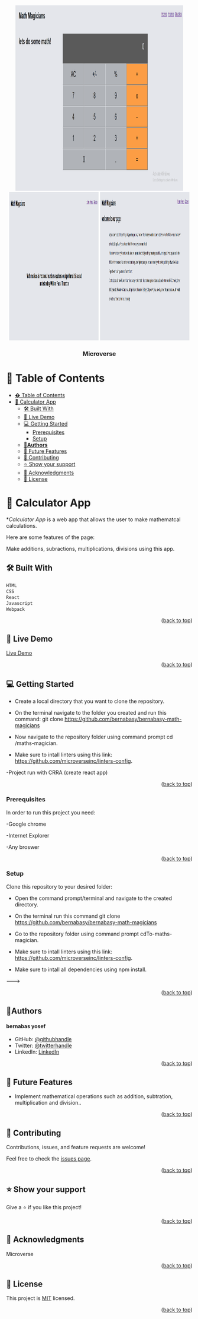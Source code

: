 <a name="readme-top"></a>

<div align="center">
<div>
  <img src="src/math-photo.png" alt="snap shoot" width="90%"  height="500px" alt="twitter"/>
</div>
  <div display-flex>
  <img src="src/math-2.png" alt="snap shoot" width="48%"  height="400px" alt="twitter"/>
      <img src="src/math-3.png" alt="snap shoot" width="48%"  height="400px" alt="twitter"/>
</div>
  <h3><b>Microverse</b></h3>

</div>

# 📗 Table of Contents

- [� Table of Contents](#-table-of-contents)
- [📖 Calculator App](#-add-to-list-app)
  - [🛠 Built With ](#-built-with-)
  - [🚀 Live Demo ](#-live-demo-)
  - [💻 Getting Started ](#-getting-started-)
    - [Prerequisites](#prerequisites)
    - [Setup](#setup)
  - [👤**Authors** ](#authors-)
  - [🔭 Future Features ](#-future-features-)
  - [🤝 Contributing ](#-contributing-)
  - [⭐️ Show your support ](#️-show-your-support-)
  - [🙏 Acknowledgments ](#-acknowledgments-)
  - [📝 License ](#-license-)

# 📖 Calculator App<a name="about-project"></a>

**Calculator App* is a web app that allows the user to make mathematcal calculations. 

Here are some features of the page:

Make additions, subractions, multiplications, divisions using this app.


## 🛠 Built With <a name="built-with"></a>
    HTML
    CSS
    React
    Javascript
    Webpack


<p align="right">(<a href="#readme-top">back to top</a>)</p>


## 🚀 Live Demo <a name="live-demo"></a>

[Live Demo](https://math-magicians-9kcf.onrender.com)

<p align="right">(<a href="#readme-top">back to top</a>)</p>


## 💻 Getting Started <a name="getting-started"></a>

- Create a local directory that you want to clone the repository.

- On the terminal navigate to the folder you created and run this command: git clone https://github.com/bernabasy/bernabasy-math-magicians

- Now navigate to the repository folder using command prompt cd /maths-magician.

- Make sure to intall linters using this link: https://github.com/microverseinc/linters-config.

-Project run with CRRA (create react app)

<p align="right">(<a href="#readme-top">back to top</a>)</p>

### Prerequisites

In order to run this project you need:

-Google chrome

-Internet Explorer

-Any broswer


<p align="right">(<a href="#readme-top">back to top</a>)</p>

### Setup

Clone this repository to your desired folder:

- Open the command prompt/terminal and navigate to the created directory.

- On the terminal run this command git clone https://github.com/bernabasy/bernabasy-math-magicians

- Go to the repository folder using command prompt cdTo-maths-magician.


- Make sure to intall linters using this link: https://github.com/microverseinc/linters-config.

- Make sure to intall all dependencies using npm install.


--->


<p align="right">(<a href="#readme-top">back to top</a>)</p>

## 👤**Authors** <a name="authors"></a>
<h4>bernabas yosef</h4>

- GitHub: [@githubhandle](https://github.com/bernabasy)
- Twitter: [@twitterhandle](https://twitter.com/@bernabasjosef)
- LinkedIn: [LinkedIn](https://www.linkedin.com/in/bernabas-yosef-74b571186)


<p align="right">(<a href="#readme-top">back to top</a>)</p>

## 🔭 Future Features <a name="future-features"></a>

- Implement mathematical operations such as addition, subtration, multiplication and division..

<p align="right">(<a href="#readme-top">back to top</a>)</p>

## 🤝 Contributing <a name="contributing"></a>

Contributions, issues, and feature requests are welcome!

Feel free to check the [issues page](https://github.com/bernabasy/bernabasy-math-magicians).

<p align="right">(<a href="#readme-top">back to top</a>)</p>

## ⭐️ Show your support <a name="support"></a>

Give a ⭐️ if you like this project!

<p align="right">(<a href="#readme-top">back to top</a>)</p>

## 🙏 Acknowledgments <a name="acknowledgements"></a>

Microverse



<p align="right">(<a href="#readme-top">back to top</a>)</p>

## 📝 License <a name="license"></a>

This project is [MIT](https://github.com/bernabasy/bernabasy-math-magicians/blob/setup/LICENSE) licensed.

<p align="right">(<a href="#readme-top">back to top</a>)</p>


